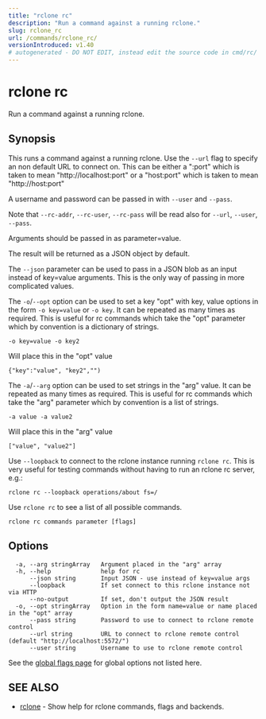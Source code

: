 ```yaml
---
title: "rclone rc"
description: "Run a command against a running rclone."
slug: rclone_rc
url: /commands/rclone_rc/
versionIntroduced: v1.40
# autogenerated - DO NOT EDIT, instead edit the source code in cmd/rc/ and as part of making a release run "make commanddocs"
---
```

# rclone rc

Run a command against a running rclone.

## Synopsis



This runs a command against a running rclone.  Use the `--url` flag to
specify an non default URL to connect on.  This can be either a
":port" which is taken to mean "http://localhost:port" or a
"host:port" which is taken to mean "http://host:port"

A username and password can be passed in with `--user` and `--pass`.

Note that `--rc-addr`, `--rc-user`, `--rc-pass` will be read also for
`--url`, `--user`, `--pass`.

Arguments should be passed in as parameter=value.

The result will be returned as a JSON object by default.

The `--json` parameter can be used to pass in a JSON blob as an input
instead of key=value arguments.  This is the only way of passing in
more complicated values.

The `-o`/`--opt` option can be used to set a key "opt" with key, value
options in the form `-o key=value` or `-o key`. It can be repeated as
many times as required. This is useful for rc commands which take the
"opt" parameter which by convention is a dictionary of strings.

    -o key=value -o key2

Will place this in the "opt" value

    {"key":"value", "key2","")


The `-a`/`--arg` option can be used to set strings in the "arg" value. It
can be repeated as many times as required. This is useful for rc
commands which take the "arg" parameter which by convention is a list
of strings.

    -a value -a value2

Will place this in the "arg" value

    ["value", "value2"]

Use `--loopback` to connect to the rclone instance running `rclone rc`.
This is very useful for testing commands without having to run an
rclone rc server, e.g.:

    rclone rc --loopback operations/about fs=/

Use `rclone rc` to see a list of all possible commands.

```
rclone rc commands parameter [flags]
```

## Options

```
  -a, --arg stringArray   Argument placed in the "arg" array
  -h, --help              help for rc
      --json string       Input JSON - use instead of key=value args
      --loopback          If set connect to this rclone instance not via HTTP
      --no-output         If set, don't output the JSON result
  -o, --opt stringArray   Option in the form name=value or name placed in the "opt" array
      --pass string       Password to use to connect to rclone remote control
      --url string        URL to connect to rclone remote control (default "http://localhost:5572/")
      --user string       Username to use to rclone remote control
```

See the [global flags page](/flags/) for global options not listed here.

## SEE ALSO

* [rclone](/commands/rclone/)	 - Show help for rclone commands, flags and backends.

